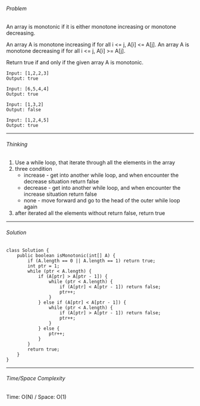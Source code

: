 ###### Problem


An array is monotonic if it is either monotone increasing or monotone decreasing.

An array A is monotone increasing if for all i <= j, A[i] <= A[j].  An array A is monotone decreasing if for all i <= j, A[i] >= A[j].

Return true if and only if the given array A is monotonic.

```
Input: [1,2,2,3]
Output: true
```

```
Input: [6,5,4,4]
Output: true
```

```
Input: [1,3,2]
Output: false
```

```
Input: [1,2,4,5]
Output: true
```
---
###### Thinking 

1. Use a while loop, that iterate through all the elements in the array
2. three condition
	* increase - get into another while loop, and when encounter the decrease situation return false
	* decrease - get into another while loop, and when encounter the increase situation return false
	* none - move forward and go to the head of the outer while loop again
3. after iterated all the elements without return false, return true

---
###### Solution

```
class Solution {
    public boolean isMonotonic(int[] A) {
        if (A.length == 0 || A.length == 1) return true;
        int ptr = 1;
        while (ptr < A.length) {
            if (A[ptr] > A[ptr - 1]) {
                while (ptr < A.length) {
                    if (A[ptr] < A[ptr - 1]) return false;
                    ptr++;
                }
            } else if (A[ptr] < A[ptr - 1]) {
                while (ptr < A.length) {
                    if (A[ptr] > A[ptr - 1]) return false;
                    ptr++;
                }
            } else {
                ptr++;
            }
        }
        return true;
    }
}
```

---
###### Time/Space Complexity

Time: O(N) / Space: O(1)